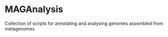 # MAGAnalysis
Collection of scripts for annotating and analysing genomes assembled from metagenomes
